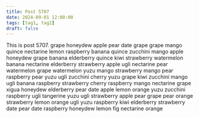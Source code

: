 ```yaml
---
title: Post 5707
date: 2024-09-01 12:00:00
tags: [tag1, tag2]
draft: false
---
```

This is post 5707.
grape
honeydew
apple
pear
date
grape
grape
mango
quince
nectarine
lemon
raspberry
banana
quince
zucchini
mango
apple
honeydew
grape
banana
elderberry
quince
kiwi
strawberry
watermelon
banana
nectarine
elderberry
strawberry
apple
ugli
nectarine
pear
watermelon
grape
watermelon
yuzu
mango
strawberry
mango
pear
raspberry
pear
yuzu
ugli
zucchini
cherry
yuzu
grape
kiwi
zucchini
mango
ugli
banana
raspberry
strawberry
cherry
raspberry
mango
nectarine
grape
xigua
honeydew
elderberry
pear
date
apple
lemon
orange
yuzu
zucchini
raspberry
ugli
tangerine
yuzu
ugli
strawberry
apple
pear
grape
pear
orange
strawberry
lemon
orange
ugli
yuzu
raspberry
kiwi
elderberry
strawberry
date
pear
date
raspberry
honeydew
lemon
fig
nectarine
orange
